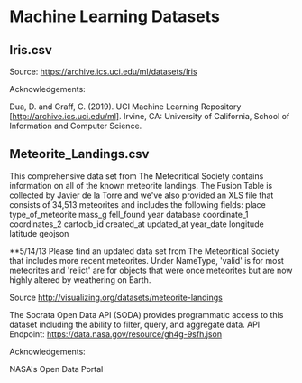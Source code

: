 
# Machine Learning Datasets

## Iris.csv

Source: https://archive.ics.uci.edu/ml/datasets/Iris

Acknowledgements:

Dua, D. and Graff, C. (2019). UCI Machine Learning Repository [http://archive.ics.uci.edu/ml]. Irvine, CA: University of California, School of Information and Computer Science.


## Meteorite_Landings.csv

This comprehensive data set from The Meteoritical Society contains information on all of the known meteorite landings. The Fusion Table is collected by Javier de la Torre and we've also provided an XLS file that consists of 34,513 meteorites and includes the following fields:
place
type_of_meteorite
mass_g
fell_found
year
database
coordinate_1
coordinates_2
cartodb_id
created_at
updated_at
year_date
longitude
latitude
geojson

**5/14/13
Please find an updated data set from The Meteoritical Society that includes more recent meteorites. Under NameType, 'valid' is for most meteorites and 'relict' are for objects that were once meteorites but are now highly altered by weathering on Earth.

Source http://visualizing.org/datasets/meteorite-landings

The Socrata Open Data API (SODA) provides programmatic access to this dataset including the ability to filter, query, and aggregate data.
API Endpoint: https://data.nasa.gov/resource/gh4g-9sfh.json

Acknowledgements:

NASA's Open Data Portal

